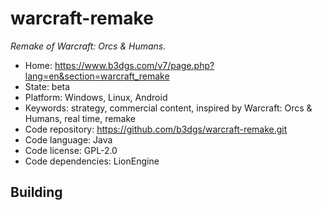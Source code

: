# warcraft-remake

_Remake of Warcraft: Orcs & Humans._

- Home: https://www.b3dgs.com/v7/page.php?lang=en&section=warcraft_remake
- State: beta
- Platform: Windows, Linux, Android
- Keywords: strategy, commercial content, inspired by Warcraft: Orcs & Humans, real time, remake
- Code repository: https://github.com/b3dgs/warcraft-remake.git
- Code language: Java
- Code license: GPL-2.0
- Code dependencies: LionEngine

## Building

